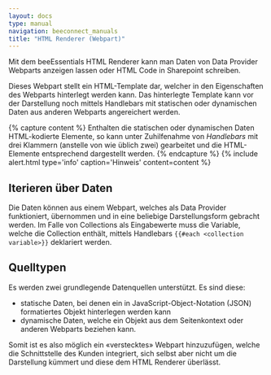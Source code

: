```yaml
---
layout: docs
type: manual
navigation: beeconnect_manuals
title: "HTML Renderer (Webpart)"
---
```


Mit dem beeEssentials HTML Renderer kann man Daten von Data Provider Webparts anzeigen lassen oder HTML Code in Sharepoint schreiben.

Dieses Webpart stellt ein HTML-Template dar, welcher in den Eigenschaften des Webparts hinterlegt werden kann. Das hinterlegte Template kann vor der Darstellung noch mittels Handlebars mit statischen oder dynamischen Daten aus anderen Webparts angereichert werden.

{% capture content %}
Enthalten die statischen oder dynamischen Daten HTML-kodierte Elemente, so kann unter Zuhilfenahme von *Handlebars* mit drei Klammern (anstelle von wie üblich zwei) gearbeitet und die HTML-Elemente entsprechend dargestellt werden.
{% endcapture %}
{% include alert.html type='info' caption='Hinweis' content=content %}

## Iterieren über Daten

Die Daten können aus einem Webpart, welches als Data Provider funktioniert, übernommen und in eine beliebige Darstellungsform gebracht werden. Im Falle von Collections als Eingabewerte muss die Variable, welche die Collection enthält, mittels Handlebars `{{#each <collection variable>}}` deklariert werden.

## Quelltypen
Es werden zwei grundlegende Datenquellen unterstützt. Es sind diese:

* statische Daten, bei denen ein in JavaScript-Object-Notation (JSON) formatiertes Objekt hinterlegen werden kann
* dynamische Daten, welche ein Objekt aus dem Seitenkontext oder anderen Webparts beziehen kann. 

Somit ist es also möglich ein «verstecktes» Webpart hinzuzufügen, welche die Schnittstelle des Kunden integriert, sich selbst aber nicht um die Darstellung kümmert und diese dem HTML Renderer überlässt.
